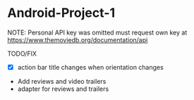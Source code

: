 # Android-Project-1

NOTE: Personal API key was omitted must request own key at https://www.themoviedb.org/documentation/api

TODO/FIX

- [x] action bar title changes when orientation changes
- Add reviews and video trailers
- adapter for reviews and trailers
